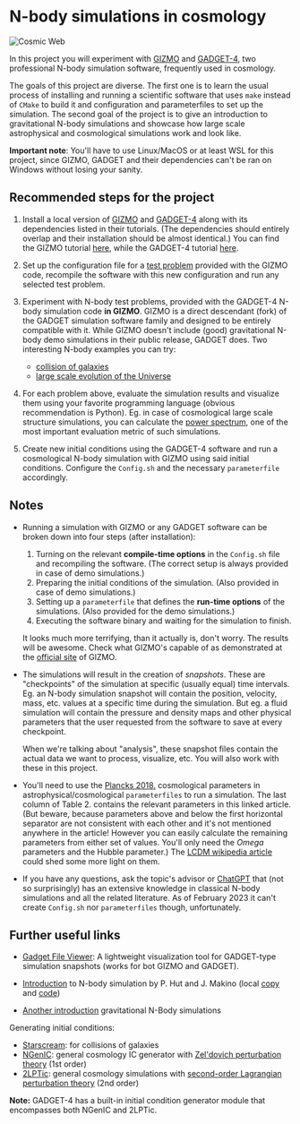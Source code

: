 # N-body simulations in cosmology

![Cosmic Web](https://www.alcf.anl.gov/sites/default/files/styles/965x543/public/2019-09/Habib_hacc_outer_rim_1600x800.png)

In this project you will experiment with [GIZMO](http://www.tapir.caltech.edu/~phopkins/Site/GIZMO.html) and [GADGET-4](https://wwwmpa.mpa-garching.mpg.de/gadget4/), two professional N-body simulation software, frequently used in cosmology.

The goals of this project are diverse. The first one is to learn the usual process of installing and running a scientific software that uses `make` instead of `CMake` to build it and configuration and parameterfiles to set up the simulation. The second goal of the project is to give an introduction to gravitational N-body simulations and showcase how large scale astrophysical and cosmological simulations work and look like.

**Important note**: You'll have to use Linux/MacOS or at least WSL for this project, since GIZMO, GADGET and their dependencies can't be ran on Windows without losing your sanity.


## Recommended steps for the project

1. Install a local version of [GIZMO](https://bitbucket.org/phopkins/gizmo-public/src/master/) and [GADGET-4](https://gitlab.mpcdf.mpg.de/vrs/gadget4) along with its dependencies listed in their tutorials. (The dependencies should entirely overlap and their installation should be almost identical.) You can find the GIZMO tutorial [here](http://www.tapir.caltech.edu/~phopkins/Site/GIZMO_files/gizmo_documentation.html#tutorial), while the GADGET-4 tutorial [here](https://masterdesky.github.io/blog/astro/sim/gadget4-install).

2. Set up the configuration file for a [test problem](http://www.tapir.caltech.edu/~phopkins/Site/GIZMO_files/gizmo_documentation.html#tests) provided with the GIZMO code, recompile the software with this new configuration and run any selected test problem.

3. Experiment with N-body test problems, provided with the GADGET-4 N-body simulation code **in GIZMO**. GIZMO is a direct descendant (fork) of the GADGET simulation software family and designed to be entirely compatible with it. While GIZMO doesn't include (good) gravitational N-body demo simulations in their public release, GADGET does.
Two interesting N-body examples you can try:
   * [collision of galaxies](http://www.mpa-garching.mpg.de/mpa/research/current_research/hl2005-2b/hl2005-2b-en.html)
   * [large scale evolution of the Universe](http://www.mpa-garching.mpg.de/galform/millennium/)

4. For each problem above, evaluate the simulation results and visualize them using your favorite programming language (obvious recommendation is Python). Eg. in case of cosmological large scale structure simulations, you can calculate the [power spectrum](https://arxiv.org/pdf/1503.05920.pdf), one of the most important evaluation metric of such simulations.

5. Create new initial conditions using the GADGET-4 software and run a cosmological N-body simulation with GIZMO using said initial conditions. Configure the `Config.sh` and the necessary `parameterfile` accordingly.


## Notes
- Running a simulation with GIZMO or any GADGET software can be broken down into four steps (after installation):
   1. Turning on the relevant **compile-time options** in the `Config.sh` file and recompiling the software. (The correct setup is always provided in case of demo simulations.)
   2. Preparing the initial conditions of the simulation. (Also provided in case of demo simulations.)
   3. Setting up a `parameterfile` that defines the **run-time options** of the simulations. (Also provided for the demo simulations.)
   4. Executing the software binary and waiting for the simulation to finish.

   It looks much more terrifying, than it actually is, don't worry. The results will be awesome. Check what GIZMO's capable of as demonstrated at the [official site](http://www.tapir.caltech.edu/~phopkins/Site/GIZMO.html) of GIZMO.

- The simulations will result in the creation of *snapshots*. These are "checkpoints" of the simulation at specific (usually equal) time intervals. Eg. an N-body simulation snapshot will contain the position, velocity, mass, etc. values at a specific time during the simulation. But eg. a fluid simulation will contain the pressure and density maps and other physical parameters that the user requested from the software to save at every checkpoint.

   When we're talking about "analysis", these snapshot files contain the actual data we want to process, visualize, etc. You will also work with these in this project.


- You'll need to use the [Plancks 2018.](https://arxiv.org/pdf/1807.06209.pdf) cosmological parameters in astrophysical/cosmological `parameterfiles` to run a simulation. The last column of Table 2. contains the relevant parameters in this linked article. (But beware, because parameters above and below the first horizontal separator are not consistent with each other and it's not mentioned anywhere in the article! However you can easily calculate the remaining parameters from either set of values. You'll only need the *Omega* parameters and the Hubble parameter.) The [LCDM wikipedia article](https://en.wikipedia.org/wiki/Lambda-CDM_model) could shed some more light on them.

- If you have any questions, ask the topic's advisor or [ChatGPT](https://chat.openai.com/chat) that (not so surprisingly) has an extensive knowledge in classical N-body simulations and all the related literature. As of February 2023 it can't create `Config.sh` nor `parameterfiles` though, unfortunately.

## Further useful links

- [Gadget File Viewer](https://github.com/jchelly/gadgetviewer): A lightweight visualization tool for GADGET-type simulation snapshots (works for bot GIZMO and GADGET).

- [Introduction](http://www.artcompsci.org/msa/web/index.html) to N-body simulation by P. Hut and J. Makino (local [copy](http://csabai.web.elte.hu/http/simulationLab/hutMakinoTutorial.pdf) and [code](http://csabai.web.elte.hu/http/simulationLab/hutMakinoStarterCode.tar))

- [Another introduction](https://pdfs.semanticscholar.org/96aa/9d4c0c867364aff6b8549e67b93f198bf56d.pdf) gravitational N-Body simulations

 
Generating initial conditions:
* [Starscream](https://github.com/jayjaybillings/starscream): for collisions of galaxies 
* [NGenIC](https://www.h-its.org/2014/11/05/ngenic-code/): general cosmology IC generator with [Zel'dovich perturbation theory](https://ui.adsabs.harvard.edu/abs/1970A&A.....5...84Z) (1st order)
* [2LPTic](http://cosmo.nyu.edu/roman/2LPT/): general cosmology simulations with [second-order Lagrangian perturbation theory](https://ui.adsabs.harvard.edu/abs/1998MNRAS.299.1097S) (2nd order)

**Note:** GADGET-4 has a built-in initial condition generator module that encompasses both NGenIC and 2LPTic.

